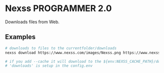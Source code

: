# Nexss PROGRAMMER 2.0

Downloads files from Web.

## Examples

```sh
# downloads to files to the currentfolder/downloads
nexss download https://www.nexss.com/images/Nexss.png https://www.nexss.com/assets/images/nexss_computer_planting_final_prototype.jpg --debug

# if you add --cache it will download to the ${env:NEXSS_CACHE_PATH}/downloads
# 'downloads' is setup in the config.env
```
